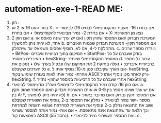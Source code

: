 # automation-exe-1-READ ME:

1. הזן :
2. בחר האם 16 או 2 או X :
   • אם בחרת 16- מעביר מהקסדצימלי (בסיס 16) לבינארי
   • אם בחרת 2- נמיר מבינארי להקסדצימלי
   • אם בחרת X: נצא מן המערכת
3. אם הוזן 2:
   a. המערכת תבדוק האם המספר שהוזן תקין (אם יש ערך שונה מאפס או אחד, לא יהיה ניתן להמשיך)
   b. אם המספר תקין- המערכת תבדוק שכמות האיברים מתחלקת ל-4, אם לא, תוסיף אפסים משמאלו עד שיתחלק.
   c. יוגדרו מספר ערכים:
   • BitPos- המיקום בתוך רביעיית איברים
   • StartPos- בודק שעברנו על כל האיברים במספר
   • hexString- המספר ההקסדצימלי שיוחזר
   d. עבור כל מספר ברביעיית איברים:
   • נעלה בחזקת 2 את המיקום שלו ונכפיל בערך שלו
   • נסכום את כל הערכים שקיבלנו
   e. אם הערך שקיבלנו קטן מ-10: נוסיף אותו ל- hexString. אחרת- נמיר אותו לאות בעזרת שימוש בקוד ASCII ורק לאחר מכן נוסיף אותו ל- hexString.
   f. אחרי שעברנו על כל הרביעיות במספר שהוזן- נחזיר hexString
4. אם הוזן 16:
   קודם נמיר מהקסדצימלי לדצימאלי ואח"כ מדצימאלי לבינארי.
   a. המערכת תבדוק האם המספר שהוזן תקין (אם יש ערך שאינו מספר בין 0-9 או אות בין A-F, לא יהיה ניתן להמשיך)
   b. אם המספר תקין נבדוק האם מדובר באות:
   • אם מספר -ישר נמיר לבינארי:
   • נחלק את המספר ב-2 ,נוסיף את השארית שקיבלנו למחרוזת return value ושוב את התוצאה נחלק ב-2 ונוסיף את השארית למחרוזת וכך הלאה עד שהתוצאה אינה מתאפסת.
   • אם אות- נמיר אותה למספר עשרוני באמצעות קוד ASCII (נחסר 55).
   • ואת המספר העשרוני נמיר לבינארי.
   c.
